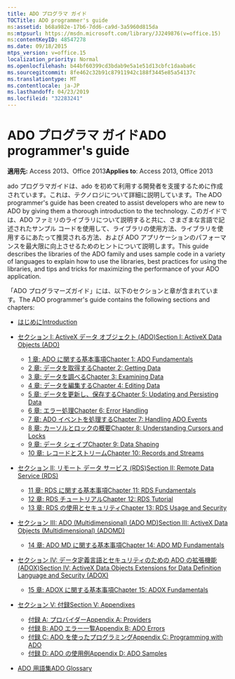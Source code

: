 ```yaml
---
title: ADO プログラマ ガイド
TOCTitle: ADO programmer's guide
ms:assetid: b68a982e-17b6-7dd6-ca9d-3a5960d815da
ms:mtpsurl: https://msdn.microsoft.com/library/JJ249876(v=office.15)
ms:contentKeyID: 48547278
ms.date: 09/18/2015
mtps_version: v=office.15
localization_priority: Normal
ms.openlocfilehash: b44bf60399cd3bdab9e5a1e51d13cbfc1daaba6c
ms.sourcegitcommit: 8fe462c32b91c87911942c188f3445e85a54137c
ms.translationtype: MT
ms.contentlocale: ja-JP
ms.lasthandoff: 04/23/2019
ms.locfileid: "32283241"
---
```

# <a name="ado-programmers-guide"></a><span data-ttu-id="730a6-102">ADO プログラマ ガイド</span><span class="sxs-lookup"><span data-stu-id="730a6-102">ADO programmer's guide</span></span>

<span data-ttu-id="730a6-103">**適用先:** Access 2013、Office 2013</span><span class="sxs-lookup"><span data-stu-id="730a6-103">**Applies to**: Access 2013, Office 2013</span></span>

<span data-ttu-id="730a6-104">ado プログラマガイドは、ado を初めて利用する開発者を支援するために作成されています。これは、テクノロジについて詳細に説明しています。</span><span class="sxs-lookup"><span data-stu-id="730a6-104">The ADO programmer's guide has been created to assist developers who are new to ADO by giving them a thorough introduction to the technology.</span></span> <span data-ttu-id="730a6-105">このガイドでは、ADO ファミリのライブラリについて説明すると共に、さまざまな言語で記述されたサンプル コードを使用して、ライブラリの使用方法、ライブラリを使用するにあたって推奨される方法、および ADO アプリケーションのパフォーマンスを最大限に向上させるためのヒントについて説明します。</span><span class="sxs-lookup"><span data-stu-id="730a6-105">This guide describes the libraries of the ADO family and uses sample code in a variety of languages to explain how to use the libraries, best practices for using the libraries, and tips and tricks for maximizing the performance of your ADO application.</span></span>

<span data-ttu-id="730a6-106">「ADO プログラマーズガイド」には、以下のセクションと章が含まれています。</span><span class="sxs-lookup"><span data-stu-id="730a6-106">The ADO programmer's guide contains the following sections and chapters:</span></span>

- [<span data-ttu-id="730a6-107">はじめに</span><span class="sxs-lookup"><span data-stu-id="730a6-107">Introduction</span></span>](introduction-to-ado-programming.md)
  
- [<span data-ttu-id="730a6-108">セクション I: ActiveX データ オブジェクト (ADO)</span><span class="sxs-lookup"><span data-stu-id="730a6-108">Section I: ActiveX Data Objects (ADO)</span></span>](section-i-activex-data-objects.md)
    
    - [<span data-ttu-id="730a6-109">1 章: ADO に関する基本事項</span><span class="sxs-lookup"><span data-stu-id="730a6-109">Chapter 1: ADO Fundamentals</span></span>](chapter-1-ado-fundamentals.md)
    - [<span data-ttu-id="730a6-110">2 章: データを取得する</span><span class="sxs-lookup"><span data-stu-id="730a6-110">Chapter 2: Getting Data</span></span>](chapter-2-getting-data.md)
    - [<span data-ttu-id="730a6-111">3 章: データを調べる</span><span class="sxs-lookup"><span data-stu-id="730a6-111">Chapter 3: Examining Data</span></span>](chapter-3-examining-data.md)
    - [<span data-ttu-id="730a6-112">4 章: データを編集する</span><span class="sxs-lookup"><span data-stu-id="730a6-112">Chapter 4: Editing Data</span></span>](chapter-4-editing-data.md)
    - [<span data-ttu-id="730a6-113">5 章: データを更新し、保存する</span><span class="sxs-lookup"><span data-stu-id="730a6-113">Chapter 5: Updating and Persisting Data</span></span>](chapter-5-updating-and-persisting-data.md)
    - [<span data-ttu-id="730a6-114">6 章: エラー処理</span><span class="sxs-lookup"><span data-stu-id="730a6-114">Chapter 6: Error Handling</span></span>](chapter-6-error-handling.md)
    - [<span data-ttu-id="730a6-115">7 章: ADO イベントを処理する</span><span class="sxs-lookup"><span data-stu-id="730a6-115">Chapter 7: Handling ADO Events</span></span>](chapter-7-handling-ado-events.md)
    - [<span data-ttu-id="730a6-116">8 章: カーソルとロックの概要</span><span class="sxs-lookup"><span data-stu-id="730a6-116">Chapter 8: Understanding Cursors and Locks</span></span>](chapter-8-understanding-cursors-and-locks.md)
    - [<span data-ttu-id="730a6-117">9 章: データ シェイプ</span><span class="sxs-lookup"><span data-stu-id="730a6-117">Chapter 9: Data Shaping</span></span>](chapter-9-data-shaping.md)
    - [<span data-ttu-id="730a6-118">10 章: レコードとストリーム</span><span class="sxs-lookup"><span data-stu-id="730a6-118">Chapter 10: Records and Streams</span></span>](chapter-10-records-and-streams.md)

- [<span data-ttu-id="730a6-119">セクション II: リモート データ サービス (RDS)</span><span class="sxs-lookup"><span data-stu-id="730a6-119">Section II: Remote Data Service (RDS)</span></span>](section-ii-remote-data-service.md)
    
    - [<span data-ttu-id="730a6-120">11 章: RDS に関する基本事項</span><span class="sxs-lookup"><span data-stu-id="730a6-120">Chapter 11: RDS Fundamentals</span></span>](chapter-11-rds-fundamentals.md)
    - [<span data-ttu-id="730a6-121">12 章: RDS チュートリアル</span><span class="sxs-lookup"><span data-stu-id="730a6-121">Chapter 12: RDS Tutorial</span></span>](chapter-12-rds-tutorial.md)
    - [<span data-ttu-id="730a6-122">13 章: RDS の使用とセキュリティ</span><span class="sxs-lookup"><span data-stu-id="730a6-122">Chapter 13: RDS Usage and Security</span></span>](chapter-13-rds-usage-and-security.md)

- [<span data-ttu-id="730a6-123">セクション III: ADO (Multidimensional) (ADO MD)</span><span class="sxs-lookup"><span data-stu-id="730a6-123">Section III: ActiveX Data Objects (Multidimensional) (ADOMD)</span></span>](section-iii-ado-multidimensional-ado-md.md)
    
    - [<span data-ttu-id="730a6-124">14 章: ADO MD に関する基本事項</span><span class="sxs-lookup"><span data-stu-id="730a6-124">Chapter 14: ADO MD Fundamentals</span></span>](chapter-14-ado-md-fundamentals.md)

- [<span data-ttu-id="730a6-125">セクション IV: データ定義言語とセキュリティのための ADO の拡張機能 (ADOX)</span><span class="sxs-lookup"><span data-stu-id="730a6-125">Section IV: ActiveX Data Objects Extensions for Data Definition Language and Security (ADOX)</span></span>](section-iv-ado-extensions-for-data-definition-language-and-security-adox.md)
    
    - [<span data-ttu-id="730a6-126">15 章: ADOX に関する基本事項</span><span class="sxs-lookup"><span data-stu-id="730a6-126">Chapter 15: ADOX Fundamentals</span></span>](chapter-15-adox-fundamentals.md)

- [<span data-ttu-id="730a6-127">セクション V: 付録</span><span class="sxs-lookup"><span data-stu-id="730a6-127">Section V: Appendixes</span></span>](section-v-appendixes.md)
    
    - [<span data-ttu-id="730a6-128">付録 A: プロバイダー</span><span class="sxs-lookup"><span data-stu-id="730a6-128">Appendix A: Providers</span></span>](appendix-a-providers.md)
    - [<span data-ttu-id="730a6-129">付録 B: ADO エラー一覧</span><span class="sxs-lookup"><span data-stu-id="730a6-129">Appendix B: ADO Errors</span></span>](appendix-b-ado-errors.md)
    - [<span data-ttu-id="730a6-130">付録 C: ADO を使ったプログラミング</span><span class="sxs-lookup"><span data-stu-id="730a6-130">Appendix C: Programming with ADO</span></span>](appendix-c-programming-with-ado.md)
    - [<span data-ttu-id="730a6-131">付録 D: ADO の使用例</span><span class="sxs-lookup"><span data-stu-id="730a6-131">Appendix D: ADO Samples</span></span>](appendix-d-ado-samples.md)

- [<span data-ttu-id="730a6-132">ADO 用語集</span><span class="sxs-lookup"><span data-stu-id="730a6-132">ADO Glossary</span></span>](ado-glossary.md)

